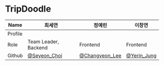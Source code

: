 # TripDoodle


| Name    | 최세연                                        | 정예린                               |이창연    |
| ------- | ------------------------------------------------------------  | ---------------------------------------------|---------------------------------|
| Profile | | | |
| Role    | Team Leader, Backend                 | Frontend                         | Frontend                                 |
| Github  | [@Seyeon_Choi](https://github.com/barabobBOB) | [@Changyeon_Lee](https://github.com/changyeonyes) |[@Yerin_Jung](https://github.com/Jungyell)  |
